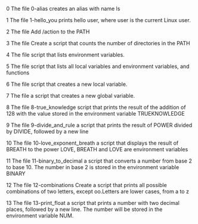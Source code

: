 0 The file 0-alias creates an alias with name ls

1 The file 1-hello_you prints hello user, where user is the current Linux user.

2 The file Add /action to the PATH

3 The file Create a script that counts the number of directories in the PATH

4 The file script that lists environment variables.

5 The file script that lists all local variables and environment variables, and functions

6 The file script that creates a new local variable.

7 The file a script that creates a new global variable.

8 The file 8-true_knowledge script that prints the result of the addition of 128 with the value stored in the environment variable TRUEKNOWLEDGE

9 The file 9-divide_and_rule a script that prints the result of POWER divided by DIVIDE, followed by a new line

10 The file 10-love_exponent_breath a script that displays the result of BREATH to the power LOVE, BREATH and LOVE are environment variables

11 The file 11-binary_to_decimal a script that converts a number from base 2 to base 10. The number in base 2 is stored in the environment variable BINARY

12 The file 12-combinations Create a script that prints all possible combinations of two letters, except oo.Letters are lower cases, from a to z

13 The file 13-print_float a script that prints a number with two decimal places, followed by a new line.
The number will be stored in the environment variable NUM.
